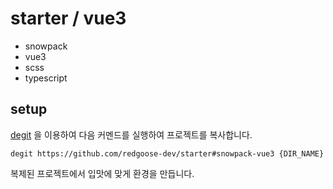 # starter / vue3

- snowpack
- vue3
- scss
- typescript

## setup

[degit](https://github.com/Rich-Harris/degit) 을 이용하여 다음 커멘드를 실행하여 프로젝트를 복사합니다.

```shell
degit https://github.com/redgoose-dev/starter#snowpack-vue3 {DIR_NAME}
```

복제된 프로젝트에서 입맛에 맞게 환경을 만듭니다.
